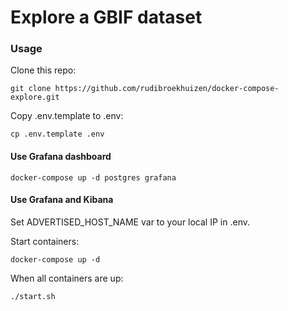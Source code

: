 # Explore a GBIF dataset


### Usage
Clone this repo:
```
git clone https://github.com/rudibroekhuizen/docker-compose-explore.git
```

Copy .env.template to .env:
```
cp .env.template .env
```

#### Use Grafana dashboard
```
docker-compose up -d postgres grafana
```

#### Use Grafana and Kibana 

Set ADVERTISED_HOST_NAME var to your local IP in .env.

Start containers:
```
docker-compose up -d 
```

When all containers are up:
```
./start.sh
```
